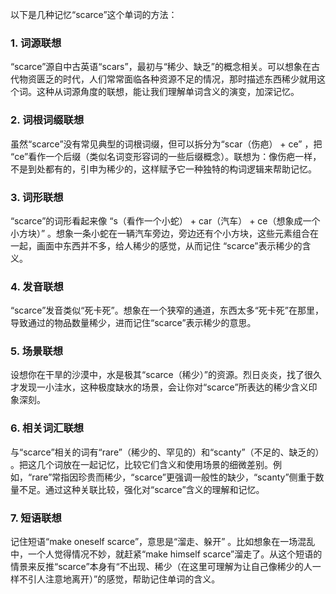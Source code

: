 以下是几种记忆“scarce”这个单词的方法：

### 1. 词源联想
“scarce”源自中古英语“scars”，最初与“稀少、缺乏”的概念相关。可以想象在古代物资匮乏的时代，人们常常面临各种资源不足的情况，那时描述东西稀少就用这个词。这种从词源角度的联想，能让我们理解单词含义的演变，加深记忆。

### 2. 词根词缀联想
虽然“scarce”没有常见典型的词根词缀，但可以拆分为“scar（伤疤） + ce” ，把 “ce”看作一个后缀（类似名词变形容词的一些后缀概念）。联想为：像伤疤一样，不是到处都有的，引申为稀少的，这样赋予它一种独特的构词逻辑来帮助记忆。

### 3. 词形联想
“scarce”的词形看起来像 “s（看作一个小蛇） + car（汽车） + ce（想象成一个小方块）” 。想象一条小蛇在一辆汽车旁边，旁边还有个小方块，这些元素组合在一起，画面中东西并不多，给人稀少的感觉，从而记住 “scarce”表示稀少的含义。

### 4. 发音联想
“scarce”发音类似“死卡死”。想象在一个狭窄的通道，东西太多“死卡死”在那里，导致通过的物品数量稀少，进而记住“scarce”表示稀少的意思。

### 5. 场景联想
设想你在干旱的沙漠中，水是极其“scarce（稀少）”的资源。烈日炎炎，找了很久才发现一小洼水，这种极度缺水的场景，会让你对“scarce”所表达的稀少含义印象深刻。

### 6. 相关词汇联想
与“scarce”相关的词有“rare”（稀少的、罕见的）和“scanty”（不足的、缺乏的） 。把这几个词放在一起记忆，比较它们含义和使用场景的细微差别。例如，“rare”常指因珍贵而稀少，“scarce”更强调一般性的缺少，“scanty”侧重于数量不足。通过这种关联比较，强化对“scarce”含义的理解和记忆。

### 7. 短语联想
记住短语“make oneself scarce”，意思是“溜走、躲开” 。比如想象在一场混乱中，一个人觉得情况不妙，就赶紧“make himself scarce”溜走了。从这个短语的情景来反推“scarce”本身有“不出现、稀少（在这里可理解为让自己像稀少的人一样不引人注意地离开）”的感觉，帮助记住单词的含义。 